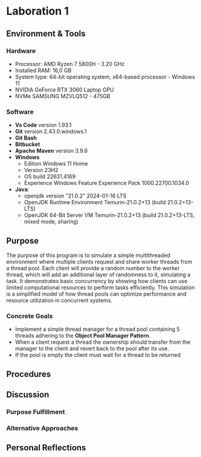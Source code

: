 # Laboration 1

## Environment & Tools
### Hardware
* Processor: AMD Ryzen 7 5800H - 3.20 GHz
* Installed RAM: 16,0 GB
* System type: 64-bit operating system, x64-based processor - Windows 11
* NVIDIA GeForce RTX 3060 Laptop GPU
* NVMe SAMSUNG MZVLQ512 - 475GB
### Software
* **Vs Code** version 1.93.1
* **Git** version 2.43.0.windows.1
* **Git Bash**
* **Bitbucket**
* **Apache Maven** version 3.9.6
* **Windows**
    * Edition Windows 11 Home
    * Version 23H2
    * OS build 22631.4169
    * Experience Windows Feature Experience Pack 1000.22700.1034.0
* **Java**:
    * openjdk version "21.0.2" 2024-01-16 LTS
    * OpenJDK Runtime Environment Temurin-21.0.2+13 (build 21.0.2+13-LTS)
    * OpenJDK 64-Bit Server VM Temurin-21.0.2+13 (build 21.0.2+13-LTS, mixed mode, sharing)

## Purpose
The purpose of this program is to simulate a simple multithreaded environment where multiple clients request and share worker threads from a thread pool. Each client will provide a random number to the worker thread, which will add an additional layer of randomness to it, simulating a task. It demonstrates basic concurrency by showing how clients can use limited computational resources to perform tasks efficiently. This simulation is a simplified model of how thread pools can optimize performance and resource utilization in concurrent systems.

### Concrete Goals
- Implement a simple thread manager for a thread pool containing 5 threads adhering to the **Object Pool Manager Pattern**.
- When a client request a thread the ownership should transfer from the manager to the client and revert back to the pool after its use.
- If the pool is empty the client must wait for a thread to be returned

## Procedures

## Discussion
### Purpose Fulfillment

### Alternative Approaches

## Personal Reflections
